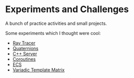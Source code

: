 # Experiments and Challenges
A bunch of practice activities and small projects.

Some experiments which I thought were cool:
- [Ray Tracer](./mini_projects/ray_tracer/)
- [Quaternions](./mini_projects/quaternions%20and%20vectors/)
- [C++ Server](./mini_projects/cpp_server/)
- [Coroutines](./mini_projects/coroutines/)
- [ECS](./mini_projects/test_ecs/)
- [Variadic Template Matrix](./misc/matrices/)
